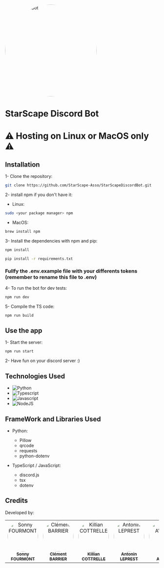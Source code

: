 <img src="https://cdn.discordapp.com/attachments/1220771951786590221/1260627131931693056/Logo_StarScape_V2-Fond_blanc.png?ex=66900201&is=668eb081&hm=dddcc52fed45c4965e2866c1c6fb2c0337227b40983f4cfe8f93322de670990e&" width="300px;" alt="StarScapeBot" style="border-radius: 50% !important;"/>

# StarScape Discord Bot
# ⚠️ Hosting on Linux or MacOS only ⚠️
<!-- I developed a mini web app with it's respective front-end and back-end. Includes the Controller (API), the service and the BD (MongoDB) -->
## Installation
1- Clone the repository:
```bash
git clone https://github.com/StarScape-Asso/StarScapeDiscordBot.git
```
2- install npm if you don't have it:
- Linux:
```bash
sudo <your package manager> npm
```
- MacOS:
```bash
brew install npm
```
3- Install the dependencies with npm and pip:
```bash
npm install
```
```bash
pip install -r requirements.txt
```
### Fullfy the .env.example file with your differents tokens (remember to rename this file to .env)
4- To run the bot for dev tests:
```bash
npm run dev
```
5- Compile the TS code:
```bash
npm run build
```
## Use the app
1- Start the server:
```bash
npm run start
```
2- Have fun on your discord server :)

## Technologies Used
- ![Python](https://img.shields.io/badge/Python-306998?style=for-the-badge&logo=Python&logoColor=white)
- ![Typescript](https://img.shields.io/badge/typescript-007acc?style=for-the-badge&logo=typescript&logoColor=white)
- ![Javascript](https://img.shields.io/badge/javascript-F0DB4F?style=for-the-badge&logo=javascript&logoColor=white)
- ![NodeJS](https://img.shields.io/badge/node.js-6DA55F?style=for-the-badge&logo=node.js&logoColor=white)
## FrameWork and Libraries Used
- Python:
    - Pillow
    - qrcode
    - requests
    - python-dotenv

- TypeScript / JavaScript:
    - discord.js
    - tsx
    - dotenv

## Credits
Developed by:
<table>
    <tbody>
        <tr>
            <td align="center" valign="top" width="14.28%"><a href="https://github.com/Sonny-Fourmont"><img src="https://avatars.githubusercontent.com/u/114910491?v=4" width="100px;" alt="Sonny FOURMONT" style="border-radius: 50%; !important"/><br /><sub><b>Sonny<br>FOURMONT</b></sub></a><br /></td>
            <td align="center" valign="top" width="14.28%"><a href="https://github.com/Maskalito"><img src="https://avatars.githubusercontent.com/u/114986497?v=4" width="100px;" alt="Clément BARRIER" style="border-radius: 50% !important;"/><br /><sub><b>Clément<br>BARRIER</b></sub></a><br /></td>
            <td align="center" valign="top" width="14.28%"><a href="https://github.com/Krio18"><img src="https://avatars.githubusercontent.com/u/114526966?v=4" width="100px;" alt="Killian COTTRELLE" style="border-radius: 50% !important;"/><br /><sub><b>Killian<br>COTTRELLE</b></sub></a><br /></td>
            <td align="center" valign="top" width="14.28%"><a href="https://github.com/Matribuk"><img src="https://avatars.githubusercontent.com/u/75017908?v=4" width="100px;" alt="Antonin LEPREST" style="border-radius: 50%; !important"/><br /><sub><b>Antonin<br>LEPREST</b></sub></a><br /></td>
            <td align="center" valign="top" width="14.28%"><a href="https://github.com/AxelAv19"><img src="https://avatars.githubusercontent.com/u/114404778?v=4" width="100px;" alt="Axel AVERLY" style="border-radius: 50% !important;"/><br /><sub><b>Axel<br>AVERLY</b></sub></a><br /></td>
        </tr>
    </tbody>
</table>
